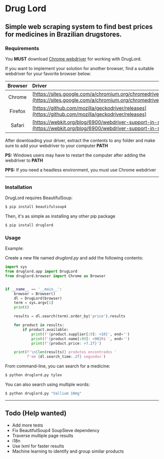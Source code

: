 # Drug Lord

## Simple web scraping system to find best prices for medicines in Brazilian drugstores.

### Requirements
You **MUST** download [Chrome webdriver](https://sites.google.com/a/chromium.org/chromedriver/downloads) for working with DrugLord.

If you want to implement your solution for another browser, find a suitable webdriver for your favorite browser below:

| Browser | Driver |
|:--:|:--|
| Chrome | [https://sites.google.com/a/chromium.org/chromedriver/downloads](https://sites.google.com/a/chromium.org/chromedriver/downloads) |
| Firefox | [https://github.com/mozilla/geckodriver/releases](https://github.com/mozilla/geckodriver/releases) |
| Safari | [https://webkit.org/blog/6900/webdriver-support-in-safari-10/](https://webkit.org/blog/6900/webdriver-support-in-safari-10/) |

After downloading your driver, extract the contents to any folder and make sure to add your webdriver to your computer **PATH**

**PS:** Windows users may have to restart the computer after adding the webdriver to **PATH**

**PPS:** If you need a headless environment, you must use Chrome webdriver

---

### Installation
DrugLord requires BeautifulSoup:
```bash
$ pip install beautifulsoup4
```
Then, it's as simple as installing any other pip package
```bash
$ pip install druglord
```
### Usage
Example:

Create a new file named *druglord.py* and add the following contents:
```python
import sys
from druglord.app import DrugLord
from druglord.browser import Chrome as Browser


if __name__ == '__main__':
    browser = Browser()
    dl = DrugLord(browser)
    term = sys.argv[1]
    print()

    results = dl.search(term).order_by('price').results

    for product in results:
        if product.available:
            print(f'{product.supplier[:9]: <10}', end='')
            print(f'{product.name[:89]: <90}R$ ', end='')
            print(f'{product.price: >7.2f}')

    print(f'\n{len(results)} produtos encontrados '
          f'em {dl.search_time:.2f} segundos')
```
From command-line, you can search for a medicine:
```bash
$ python druglord.py tylex
```
You can also search using multiple words:
```bash
$ python druglord.py "Vallium 10mg"
```
---

## Todo (Help wanted)
 - Add more tests
 - Fix BeautifulSoup4 SoupSieve dependency
 - Traverse multiple page results
 - i18n
 - Use lxml for faster results
 - Machine learning to identify and group similar products